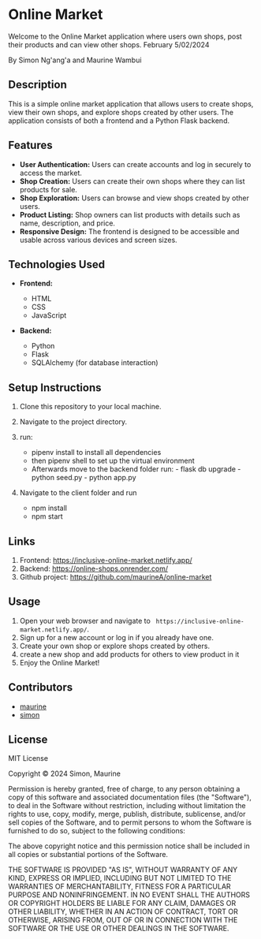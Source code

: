 # Online Market
Welcome to the Online Market application where users own shops, post their products and can view other shops. February 5/02/2024

By Simon Ng'ang'a and Maurine Wambui

## Description

This is a simple online market application that allows users to create shops, view their own shops, and explore shops created by other users. The application consists of both a frontend and a Python Flask backend.

## Features

- **User Authentication:** Users can create accounts and log in securely to access the market.
- **Shop Creation:** Users can create their own shops where they can list products for sale.
- **Shop Exploration:** Users can browse and view shops created by other users.
- **Product Listing:** Shop owners can list products with details such as name, description, and price.
- **Responsive Design:** The frontend is designed to be accessible and usable across various devices and screen sizes.

## Technologies Used

- **Frontend:**
  - HTML
  - CSS
  - JavaScript

- **Backend:**
  - Python
  - Flask
  - SQLAlchemy (for database interaction)

## Setup Instructions

1. Clone this repository to your local machine.
2. Navigate to the project directory.
3. run:  
    - pipenv  install to install all dependencies
    - then pipenv  shell  to set up the  virtual environment
    - Afterwards  move to the backend folder  run:
           - flask db upgrade
           - python seed.py
           - python app.py

4. Navigate  to the  client  folder  and run  
    - npm install
    - npm start

## Links
1. Frontend: https://inclusive-online-market.netlify.app/
2. Backend: https://online-shops.onrender.com/
3. Github project: https://github.com/maurineA/online-market

## Usage

1. Open your web browser and navigate to ` https://inclusive-online-market.netlify.app/`.
2. Sign up for a new account or log in if you already have one.
3. Create your own shop or explore shops created by others.
4. create  a new  shop  and add products  for others to view  product  in it
5. Enjoy  the Online Market!

## Contributors

- [maurine](https://github.com/maurineA)
- [simon](https://github.com/33-66)

## License

MIT License

Copyright © 2024 Simon, Maurine

Permission is hereby granted, free of charge, to any person obtaining a copy of this software and associated documentation files (the "Software"), to deal in the Software without restriction, including without limitation the rights to use, copy, modify, merge, publish, distribute, sublicense, and/or sell copies of the Software, and to permit persons to whom the Software is furnished to do so, subject to the following conditions:

The above copyright notice and this permission notice shall be included in all copies or substantial portions of the Software.

THE SOFTWARE IS PROVIDED "AS IS", WITHOUT WARRANTY OF ANY KIND, EXPRESS OR IMPLIED, INCLUDING BUT NOT LIMITED TO THE WARRANTIES OF MERCHANTABILITY, FITNESS FOR A PARTICULAR PURPOSE AND NONINFRINGEMENT. IN NO EVENT SHALL THE AUTHORS OR COPYRIGHT HOLDERS BE LIABLE FOR ANY CLAIM, DAMAGES OR OTHER LIABILITY, WHETHER IN AN ACTION OF CONTRACT, TORT OR OTHERWISE, ARISING FROM, OUT OF OR IN CONNECTION WITH THE SOFTWARE OR THE USE OR OTHER DEALINGS IN THE SOFTWARE.
